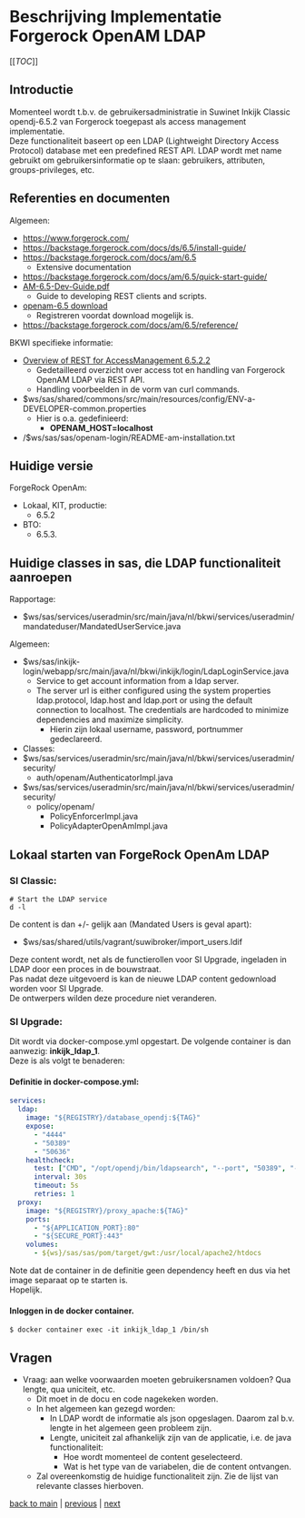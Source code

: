 # Beschrijving Implementatie Forgerock OpenAM LDAP

[[_TOC_]]

## Introductie

Momenteel wordt t.b.v. de gebruikersadministratie in Suwinet Inkijk Classic opendj-6.5.2 van Forgerock toegepast 
als access management implementatie.  
Deze functionaliteit baseert op een LDAP (Lightweight Directory Access Protocol) database met een predefined REST API.
LDAP wordt met name gebruikt om gebruikersinformatie op te slaan: gebruikers, attributen, groups-privileges, etc.

## Referenties en documenten

Algemeen:
- https://www.forgerock.com/
- https://backstage.forgerock.com/docs/ds/6.5/install-guide/
- https://backstage.forgerock.com/docs/am/6.5
  - Extensive documentation
- https://backstage.forgerock.com/docs/am/6.5/quick-start-guide/
- [AM-6.5-Dev-Guide.pdf](./documents/AM-6.5-Dev-Guide.pdf)
  - Guide to developing REST clients and scripts.
- [openam-6.5 download](https://backstage.forgerock.com/downloads/get/familyId:am/productId:am/minorVersion:6.5/version:6.5.2.3/releaseType:security-patch/patchVersion:202101/distribution:zip)
  - Registreren voordat download mogelijk is.
- https://backstage.forgerock.com/docs/am/6.5/reference/

BKWI specifieke informatie:
- [Overview of REST for AccessManagement 6.5.2.2](https://office.bkwi.nl/sas/sas-documentation/useradmin/accessmanagement-65-rest-calls.html)
  - Gedetailleerd overzicht over access tot en handling van Forgerock OpenAM LDAP via REST API.
  - Handling voorbeelden in de vorm van curl commands.
- $ws/sas/shared/commons/src/main/resources/config/ENV-a-DEVELOPER-common.properties
  - Hier is o.a. gedefinieerd: 
    - **OPENAM_HOST=localhost**
- /$ws/sas/sas/openam-login/README-am-installation.txt

## Huidige versie

ForgeRock OpenAm:
- Lokaal, KIT, productie:
  - 6.5.2
- BTO:
  - 6.5.3.

## Huidige classes in sas, die LDAP functionaliteit aanroepen

Rapportage:
- $ws/sas/services/useradmin/src/main/java/nl/bkwi/services/useradmin/mandateduser/MandatedUserService.java

Algemeen:
- $ws/sas/inkijk-login/webapp/src/main/java/nl/bkwi/inkijk/login/LdapLoginService.java
  - Service to get account information from a ldap server. 
  - The server url is either configured using the system properties ldap.protocol, ldap.host and ldap.port or 
    using the default connection to localhost. The credentials are hardcoded to minimize dependencies and maximize simplicity.
    - Hierin zijn lokaal username, password, portnummer gedeclareerd. 
- Classes:
- $ws/sas/services/useradmin/src/main/java/nl/bkwi/services/useradmin/security/
  - auth/openam/AuthenticatorImpl.java
- $ws/sas/services/useradmin/src/main/java/nl/bkwi/services/useradmin/security/
  - policy/openam/
    - PolicyEnforcerImpl.java
    - PolicyAdapterOpenAmImpl.java

## Lokaal starten van ForgeRock OpenAm LDAP

### SI Classic:

```shell
# Start the LDAP service
d -l
```

De content is dan +/- gelijk aan (Mandated Users is geval apart):
- $ws/sas/shared/utils/vagrant/suwibroker/import_users.ldif

Deze content wordt, net als de functierollen voor SI Upgrade, ingeladen in LDAP door een proces in de bouwstraat.  
Pas nadat deze uitgevoerd is kan de nieuwe LDAP content gedownload worden voor SI Upgrade.  
De ontwerpers wilden deze procedure niet veranderen.

### SI Upgrade:

Dit wordt via docker-compose.yml opgestart. De volgende container is dan aanwezig: **inkijk_ldap_1**.  
Deze is als volgt te benaderen:

#### Definitie in docker-compose.yml:
```yaml
services:
  ldap:
    image: "${REGISTRY}/database_opendj:${TAG}"
    expose:
      - "4444"
      - "50389"
      - "50636"
    healthcheck:
      test: ["CMD", "/opt/opendj/bin/ldapsearch", "--port", "50389", "--bindDN", "cn=Directory Manager", "--bindPassword", "vagrant", "--baseDN", "ou=bkwi,o=suwi,c=nl", "--searchScope", "one", "(objectClass=organizationalunit)", "dn" ]
      interval: 30s
      timeout: 5s
      retries: 1
  proxy:
    image: "${REGISTRY}/proxy_apache:${TAG}"
    ports:
      - "${APPLICATION_PORT}:80"
      - "${SECURE_PORT}:443"
    volumes:
      - ${ws}/sas/sas/pom/target/gwt:/usr/local/apache2/htdocs
```

Note dat de container in de definitie geen dependency heeft en dus via het image separaat op te starten is.  
Hopelijk.

#### Inloggen in de docker container.
```shell
$ docker container exec -it inkijk_ldap_1 /bin/sh
```

## Vragen

- Vraag: aan welke voorwaarden moeten gebruikersnamen voldoen? Qua lengte, qua uniciteit, etc.
  - Dit moet in de docu en code nagekeken worden.
  - In het algemeen kan gezegd worden:
    - In LDAP wordt de informatie als json opgeslagen. Daarom zal b.v. lengte in het algemeen geen probleem zijn.
    - Lengte, uniciteit zal afhankelijk zijn van de applicatie, i.e. de java functionaliteit:
      - Hoe wordt momenteel de content geselecteerd.
      - Wat is het type van de variabelen, die de content ontvangen.
  - Zal overeenkomstig de huidige functionaliteit zijn. Zie de lijst van relevante classes hierboven.

[back to main](../README.md) |
[previous](./3_Beschrijving_huidige_situatie_SI_Classic.md) |
[next](./5_DeveloperInfo.md)